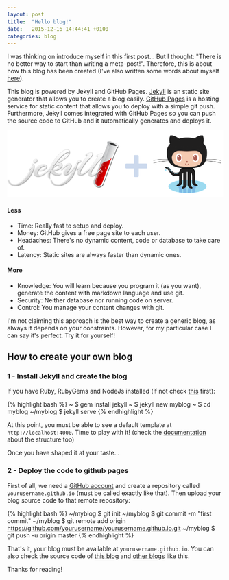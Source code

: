 ```yaml
---
layout: post
title:  "Hello blog!"
date:   2015-12-16 14:44:41 +0100
categories: blog
---
```


I was thinking on introduce myself in this first post... But I thought: "There is no better way to start than writing a meta-post!". Therefore, this is about how this blog has been created (I've also written some words about myself [here]({{site.url}}/about)).

This blog is powered by Jekyll and GitHub Pages. [Jekyll](http://jekyllrb.com) is an static site generator that allows you to create a blog easily. [GitHub Pages](https://pages.github.com) is a hosting service for static content that allows you to deploy with a simple git push. Furthermore, Jekyll comes integrated with GitHub Pages so you can push the source code to GitHub and it automatically generates and deploys it.

![Jekyll + GitHub Pages](/assets/images/jekyll_github.png)

#### Less

* Time: Really fast to setup and deploy.
* Money: GitHub gives a free page site to each user.
* Headaches: There's no dynamic content, code or database to take care of.
* Latency: Static sites are always faster than dynamic ones.

#### More

* Knowledge: You will learn because you program it (as you want), generate the content with markdown language and use git.
* Security: Neither database nor running code on server.
* Control: You manage your content changes with git.

I'm not claiming this approach is the best way to create a generic blog, as always it depends on your constraints. However, for my particular case I can say it's perfect. Try it for yourself!

## How to create your own blog

### 1 - Install Jekyll and create the blog
If you have Ruby, RubyGems and NodeJs installed (if not check [this](http://jekyllrb.com/docs/installation/) first):

{% highlight bash %}
~ $ gem install jekyll
~ $ jekyll new myblog
~ $ cd myblog
~/myblog $ jekyll serve
{% endhighlight %}

At this point, you must be able to see a default template at `http://localhost:4000`. Time to play with it! (check the [documentation](http://jekyllrb.com/docs/structure/) about the structure too)

Once you have shaped it at your taste...

### 2 - Deploy the code to github pages

First of all, we need a [GitHub account](https://github.com/) and create a repository called `yourusername.github.io` (must be called exactly like that). Then upload your blog source code to that remote repository:

{% highlight bash %}
~/myblog $ git init
~/myblog $ git commit -m "first commit"
~/myblog $ git remote add origin https://github.com/yourusername/yourusername.github.io.git
~/myblog $ git push -u origin master
{% endhighlight %}

That's it, your blog must be available at `yourusername.github.io`.
You can also check the source code of [this  blog](https://github.com/jordifierro/jordifierro.github.io) and [other blogs](https://github.com/jekyll/jekyll/wiki/Sites) like this.

Thanks for reading!
